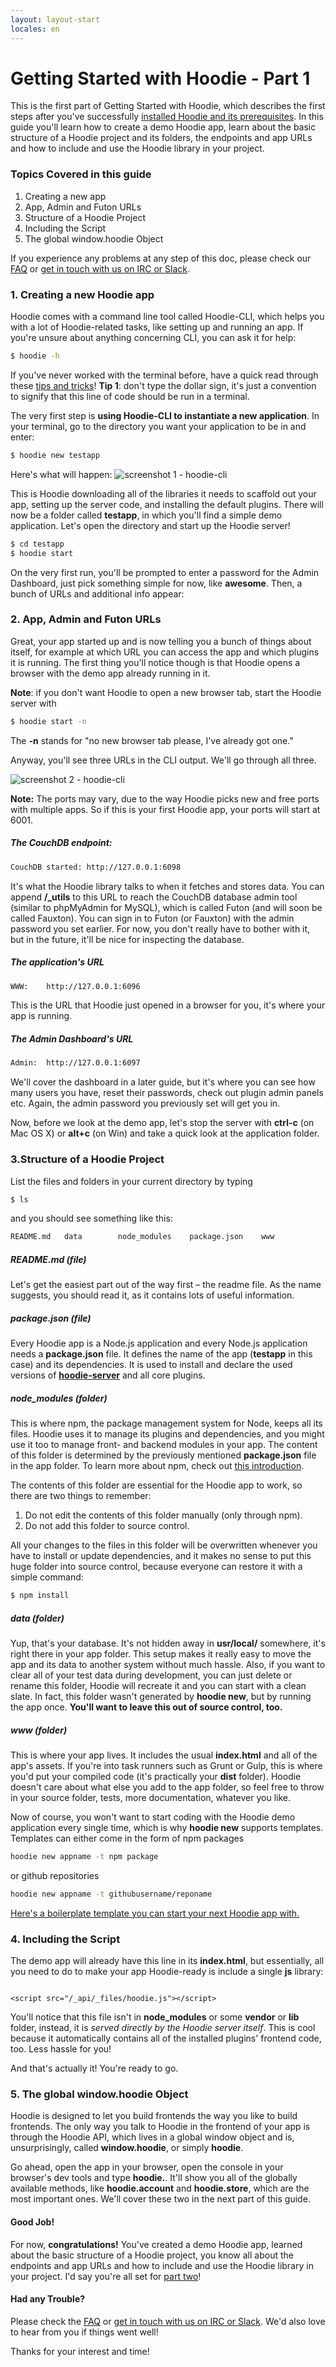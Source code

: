 ```yaml
---
layout: layout-start
locales: en
---
```


# Getting Started with Hoodie - Part 1

This is the first part of Getting Started with Hoodie, which describes the first steps after you've successfully [installed Hoodie and its prerequisites](/en/start/). In this guide you'll learn how to create a demo Hoodie app, learn about the basic structure of a Hoodie project and its folders, the endpoints and app URLs and how to include and use the Hoodie library in your project.

### Topics Covered in this guide

1. Creating a new app
2. App, Admin and Futon URLs
3. Structure of a Hoodie Project
4. Including the Script
5. The global window.hoodie Object

If you experience any problems at any step of this doc, please check our <a href="http://faq.hood.ie" target="_blank">FAQ</a> or [get in touch with us on IRC or Slack](http://hood.ie/chat).

### 1. Creating a new Hoodie app

Hoodie comes with a command line tool called Hoodie-CLI, which helps you with a lot of Hoodie-related tasks, like setting up and running an app. If you're unsure about anything concerning CLI, you can ask it for help:

```bash
$ hoodie -h
```

If you've never worked with the terminal before, have a quick read through these <a href="http://blog.teamtreehouse.com/introduction-to-the-mac-os-x-command-line" target="_blank">tips and tricks</a>! **Tip 1**: don't type the dollar sign, it's just a convention to signify that this line of code should be run in a terminal.

The very first step is **using Hoodie-CLI to instantiate a new application**. In your terminal, go to the directory you want your application to be in and enter:

```bash
$ hoodie new testapp
```

Here's what will happen:
![screenshot 1 - hoodie-cli](./dist/hoodie_new_testapp.gif)

This is Hoodie downloading all of the libraries it needs to scaffold out your app, setting up the server code, and installing the default plugins. There will now be a folder called **testapp**, in which you'll find a simple demo application. Let's open the directory and start up the Hoodie server!

```bash
$ cd testapp
$ hoodie start
```

On the very first run, you'll be prompted to enter a password for the Admin Dashboard, just pick something simple for now, like **awesome**. Then, a bunch of URLs and additional info appear:

### 2. App, Admin and Futon URLs

Great, your app started up and is now telling you a bunch of things about itself, for example at which URL you can access the app and which plugins it is running. The first thing you'll notice though is that Hoodie opens a browser with the demo app already running in it.

**Note**: if you don't want Hoodie to open a new browser tab, start the Hoodie server with

```bash
$ hoodie start -n
```

The **-n** stands for "no new browser tab please, I've already got one."

Anyway, you'll see three URLs in the CLI output. We'll go through all three.

![screenshot 2 - hoodie-cli](./dist/hoodie_start.gif)

**Note:** The ports may vary, due to the way Hoodie picks new and free ports with multiple apps. So if this is your first Hoodie app, your ports will start at 6001.

##### The CouchDB endpoint:

```bash
CouchDB started: http://127.0.0.1:6098
```

It's what the Hoodie library talks to when it fetches and stores data. You can append **/_utils** to this URL to reach the CouchDB database admin tool (similar to phpMyAdmin for MySQL), which is called Futon (and will soon be called Fauxton). You can sign in to Futon (or Fauxton) with the admin password you set earlier. For now, you don't really have to bother with it, but in the future, it'll be nice for inspecting the database.

##### The application's URL

```bash
WWW:    http://127.0.0.1:6096
```

This is the URL that Hoodie just opened in a browser for you, it's where your app is running.


##### The Admin Dashboard's URL

```bash
Admin:  http://127.0.0.1:6097
```

We'll cover the dashboard in a later guide, but it's where you can see how many users you have, reset their passwords, check out plugin admin panels etc. Again, the admin password you previously set will get you in.

Now, before we look at the demo app, let's stop the server with **ctrl-c** (on Mac OS X) or **alt+c** (on Win) and take a quick look at the application folder.

### 3.Structure of a Hoodie Project

List the files and folders in your current directory by typing

```bash
$ ls
```
and you should see something like this:

```bash
README.md   data        node_modules    package.json    www
```

##### README.md (file)

Let's get the easiest part out of the way first – the readme file.
As the name suggests, you should read it, as it contains lots of useful information.

##### package.json (file)

Every Hoodie app is a Node.js application and every Node.js application needs a **package.json** file. It defines the name of the app (**testapp** in this case) and its dependencies. It is used to install and declare the used versions of [**hoodie-server**](https://github.com/hoodiehq/hoodie-server) and all core plugins.

##### node_modules (folder)

This is where npm, the package management system for Node, keeps all its files. Hoodie uses it to manage its plugins and dependencies, and you might use it too to manage front- and backend modules in your app. The content of this folder is determined by the previously mentioned **package.json** file in the app folder. To learn more about npm, check out <a href="http://howtonode.org/introduction-to-npm" target="_blank">this introduction</a>.

The contents of this folder are essential for the Hoodie app to work, so there are two things to remember:

1. Do not edit the contents of this folder manually (only through npm).
2. Do not add this folder to source control.

All your changes to the files in this folder will be overwritten whenever you have to install or update dependencies, and it makes no sense to put this huge folder into source control, because everyone can restore it with a simple command:

```bash
$ npm install
```

##### data (folder)

Yup, that's your database. It's not hidden away in **usr/local/** somewhere, it's right there in your app folder. This setup makes it really easy to move the app and its data to another system without much hassle. Also, if you want to clear all of your test data during development, you can just delete or rename this folder, Hoodie will recreate it and you can start with a clean slate. In fact, this folder wasn't generated by **hoodie new**, but by running the app once. **You'll want to leave this out of source control, too.**

##### www (folder)

This is where your app lives. It includes the usual **index.html** and all of the app's assets. If you're into task runners such as Grunt or Gulp, this is where you'd put your compiled code (it's practically your **dist** folder). Hoodie doesn't care about what else you add to the app folder, so feel free to throw in your source folder, tests, more documentation, whatever you like.

Now of course, you won't want to start coding with the Hoodie demo application every single time, which is why **hoodie new** supports templates. Templates can either come in the form of npm packages

```bash
hoodie new appname -t npm package
```
or github repositories

```bash
hoodie new appname -t githubusername/reponame
```

<a href="https://github.com/zoepage/hoodie-boilerplate" target="_blank">Here's a boilerplate template you can start your next Hoodie app with.</a>

### 4. Including the Script

The demo app will already have this line in its **index.html**, but essentially, all you need to do to make your app Hoodie-ready is include a single **js** library:

<pre><code class="language-markup">
&lt;script src="/_api/_files/hoodie.js"&gt;&lt;/script&gt;
</code></pre>

You'll notice that this file isn't in **node_modules** or some **vendor** or **lib** folder, instead, it is *served directly by the Hoodie server itself*. This is cool because it automatically contains all of the installed plugins' frontend code, too. Less hassle for you!

And that's actually it! You're ready to go.

### 5. The global window.hoodie Object

Hoodie is designed to let you build frontends the way you like to build frontends. The only way you talk to Hoodie in the frontend of your app is through the Hoodie API, which lives in a global window object and is, unsurprisingly, called **window.hoodie**, or simply **hoodie**.

Go ahead, open the app in your browser, open the console in your browser's dev tools and type **hoodie.**. It'll show you all of the globally available methods, like **hoodie.account** and **hoodie.store**, which are the most important ones. We'll cover these two in the next part of this guide.

#### Good Job!

For now, **congratulations!** You've created a demo Hoodie app, learned about the basic structure of a Hoodie project, you know all about the endpoints and app URLs and how to include and use the Hoodie library in your project. I'd say you're all set for [part two](/en/tutorials/)!

#### Had any Trouble?

Please check the <a href="http://faq.hood.ie" target="_blank">FAQ</a> or [get in touch with us on IRC or Slack](http://hood.ie/chat). We'd also love to hear from you if things went well!

Thanks for your interest and time!


